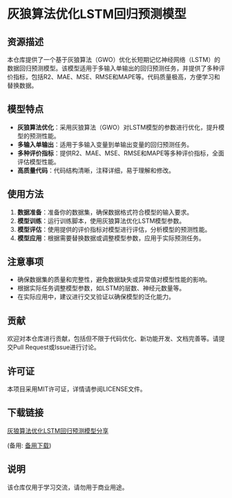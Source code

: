 # 灰狼算法优化LSTM回归预测模型

## 资源描述

本仓库提供了一个基于灰狼算法（GWO）优化长短期记忆神经网络（LSTM）的数据回归预测模型。该模型适用于多输入单输出的回归预测任务，并提供了多种评价指标，包括R2、MAE、MSE、RMSE和MAPE等。代码质量极高，方便学习和替换数据。

## 模型特点

- **灰狼算法优化**：采用灰狼算法（GWO）对LSTM模型的参数进行优化，提升模型的预测性能。
- **多输入单输出**：适用于多输入变量到单输出变量的回归预测任务。
- **多种评价指标**：提供R2、MAE、MSE、RMSE和MAPE等多种评价指标，全面评估模型性能。
- **高质量代码**：代码结构清晰，注释详细，易于理解和修改。

## 使用方法

1. **数据准备**：准备你的数据集，确保数据格式符合模型的输入要求。
2. **模型训练**：运行训练脚本，使用灰狼算法优化LSTM模型参数。
3. **模型评估**：使用提供的评价指标对模型进行评估，分析模型的预测性能。
4. **模型应用**：根据需要替换数据或调整模型参数，应用于实际预测任务。

## 注意事项

- 确保数据集的质量和完整性，避免数据缺失或异常值对模型性能的影响。
- 根据实际任务调整模型参数，如LSTM的层数、神经元数量等。
- 在实际应用中，建议进行交叉验证以确保模型的泛化能力。

## 贡献

欢迎对本仓库进行贡献，包括但不限于代码优化、新功能开发、文档完善等。请提交Pull Request或Issue进行讨论。

## 许可证

本项目采用MIT许可证，详情请参阅LICENSE文件。

## 下载链接
[灰狼算法优化LSTM回归预测模型分享](https://pan.quark.cn/s/086462e4e28e) 

(备用: [备用下载](https://pan.baidu.com/s/1ABuvzdwbK25eIVqrdgMFPg?pwd=1234))

## 说明

该仓库仅用于学习交流，请勿用于商业用途。
